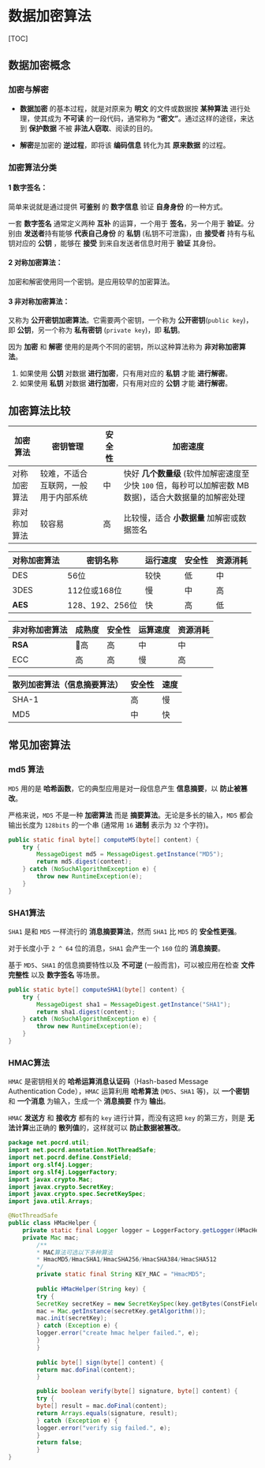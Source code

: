 # 数据加密算法

[TOC]

## 数据加密概念

### 加密与解密

- **数据加密** 的基本过程，就是对原来为 **明文** 的文件或数据按 **某种算法** 进行处理，使其成为 **不可读** 的一段代码，通常称为 **“密文”**。通过这样的途径，来达到 **保护数据** 不被 **非法人窃取**、阅读的目的。

- **解密**是加密的 **逆过程**，即将该 **编码信息** 转化为其 **原来数据** 的过程。

### 加密算法分类

#### 1 数字签名：

简单来说就是通过提供 **可鉴别** 的 **数字信息** 验证 **自身身份** 的一种方式。

一套 **数字签名** 通常定义两种 **互补** 的运算，一个用于 **签名**，另一个用于 **验证**。分别由 **发送者**持有能够 **代表自己身份** 的 **私钥** (私钥不可泄露)，由 **接受者** 持有与私钥对应的 **公钥** ，能够在 **接受** 到来自发送者信息时用于 **验证** 其身份。

#### 2 对称加密算法：

加密和解密使用同一个密钥。是应用较早的加密算法。

#### 3 非对称加密算法：

又称为 **公开密钥加密算法**。它需要两个密钥，一个称为 **公开密钥**(`public key`)，即 **公钥**，另一个称为 **私有密钥** (`private key`)，即 **私钥**。

因为 **加密** 和 **解密** 使用的是两个不同的密钥，所以这种算法称为 **非对称加密算法**。

1. 如果使用 **公钥** 对数据 **进行加密**，只有用对应的 **私钥** 才能 **进行解密**。
2. 如果使用 **私钥** 对数据 **进行加密**，只有用对应的 **公钥** 才能 **进行解密**。



## 加密算法比较

| 加密算法     | **密钥管理**                         | **安全性** | 加密速度                                                     |
| ------------ | ------------------------------------ | ---------- | ------------------------------------------------------------ |
| 对称加密算法 | 较难，不适合互联网，一般用于内部系统 | 中         | 快好 **几个数量级** (软件加解密速度至少快 `100` 倍，每秒可以加解密数 MB 数据)，适合大数据量的加解密处理 |
| 非对称加算法 | 较容易                               | 高         | 比较慢，适合 **小数据量** 加解密或数据签名                   |



| 对称加密算法 | 密钥名称        | 运行速度 | 安全性 | 资源消耗 |
| ------------ | --------------- | -------- | ------ | -------- |
| DES          | 56位            | 较快     | 低     | 中       |
| 3DES         | 112位或168位    | 慢       | 中     | 高       |
| **AES**      | 128、192、256位 | 快       | 高     | 低       |

| 非对称加密算法 | 成熟度 | 安全性 | 运算速度 | 资源消耗 |
| -------------- | ------ | ------ | -------- | -------- |
| **RSA**        | 高     | 高     | 中       | 中       |
| ECC            | 高     | 高     | 慢       | 高       |

| 散列加密算法（信息摘要算法） | 安全性 | 速度 |
| ---------------------------- | ------ | ---- |
| SHA-1                        | 高     | 慢   |
| MD5                          | 中     | 快   |



## 常见加密算法

### md5 算法

`MD5` 用的是 **哈希函数**，它的典型应用是对一段信息产生 **信息摘要**，以 **防止被篡改**。

严格来说，`MD5` 不是一种 **加密算法** 而是 **摘要算法**。无论是多长的输入，`MD5` 都会输出长度为 `128bits` 的一个串 (通常用 `16` **进制** 表示为 `32` 个字符)。

```java
public static final byte[] computeM5(byte[] content) {
    try {
        MessageDigest md5 = MessageDigest.getInstance("MD5");
        return md5.digest(content);
    } catch (NoSuchAlgorithmException e) {
        throw new RuntimeException(e);
    }
}
```



### SHA1算法

`SHA1` 是和 `MD5` 一样流行的 **消息摘要算法**，然而 `SHA1` 比 `MD5` 的 **安全性更强**。

对于长度小于 `2 ^ 64` 位的消息，`SHA1` 会产生一个 `160` 位的 **消息摘要**。

基于 `MD5`、`SHA1` 的信息摘要特性以及 **不可逆** (一般而言)，可以被应用在检查 **文件完整性** 以及 **数字签名** 等场景。

```java
public static byte[] computeSHA1(byte[] content) {
    try {
        MessageDigest sha1 = MessageDigest.getInstance("SHA1");
        return sha1.digest(content);
    } catch (NoSuchAlgorithmException e) {
        throw new RuntimeException(e);
    }
}
```



###  HMAC算法

`HMAC` 是密钥相关的 **哈希运算消息认证码**（Hash-based Message Authentication Code），`HMAC` 运算利用 **哈希算法** (`MD5`、`SHA1` 等)，以 **一个密钥** 和 **一个消息** 为输入，生成一个 **消息摘要** 作为 **输出**。

`HMAC` **发送方** 和 **接收方** 都有的 `key` 进行计算，而没有这把 `key` 的第三方，则是 **无法计算**出正确的 **散列值**的，这样就可以 **防止数据被篡改**。




```java
package net.pocrd.util;
import net.pocrd.annotation.NotThreadSafe;
import net.pocrd.define.ConstField;
import org.slf4j.Logger;
import org.slf4j.LoggerFactory;
import javax.crypto.Mac;
import javax.crypto.SecretKey;
import javax.crypto.spec.SecretKeySpec;
import java.util.Arrays;

@NotThreadSafe
public class HMacHelper {
    private static final Logger logger = LoggerFactory.getLogger(HMacHelper.class);
    private Mac mac;
		/**
 		* MAC算法可选以下多种算法
 		* HmacMD5/HmacSHA1/HmacSHA256/HmacSHA384/HmacSHA512
 		*/
		private static final String KEY_MAC = "HmacMD5";
  
		public HMacHelper(String key) {
    	try {
        SecretKey secretKey = new SecretKeySpec(key.getBytes(ConstField.UTF8), KEY_MAC);
        mac = Mac.getInstance(secretKey.getAlgorithm());
        mac.init(secretKey);
    	} catch (Exception e) {
        logger.error("create hmac helper failed.", e);
    	}
		}
  
		public byte[] sign(byte[] content) {
    	return mac.doFinal(content);
		}

		public boolean verify(byte[] signature, byte[] content) {
    	try {
        byte[] result = mac.doFinal(content);
        return Arrays.equals(signature, result);
    	} catch (Exception e) {
        logger.error("verify sig failed.", e);
    	}
    	return false;
		}
}
```





